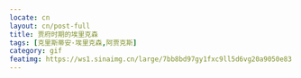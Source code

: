 ```yaml
---
locate: cn
layout: cn/post-full
title: 贾府时期的埃里克森
tags: [克里斯蒂安·埃里克森,阿贾克斯]
category: gif
featimg: https://ws1.sinaimg.cn/large/7bb8bd97gy1fxc9ll5d6vg20a9050e83.gif
---
```

